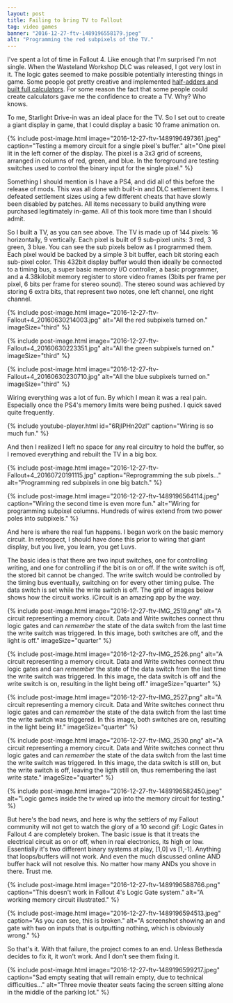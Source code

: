 ```yaml
---
layout: post
title: Failing to bring TV to Fallout
tag: video games
banner: "2016-12-27-ftv-1489196558179.jpeg"
alt: "Programming the red subpixels of the TV."
---
```


I've spent a lot of time in Fallout 4. Like enough that I'm surprised I'm not single. When the Wasteland Workshop DLC was released, I got very lost in it. The logic gates seemed to make possible potentially interesting things in game. Some people got pretty creative and implemented [half-adders and built full calculators](https://www.youtube.com/results?search_query=fallout+4+half-adder). For some reason the fact that some people could create calculators gave me the confidence to create a TV. Why? Who knows.
<!--more-->

To me, Starlight Drive-in was an ideal place for the TV. So I set out to create a giant display in game, that I could display a basic 10 frame animation on.

{% include
	post-image.html
	image="2016-12-27-ftv-1489196497361.jpeg"
	caption="Testing a memory circuit for a single pixel's buffer."
	alt="One pixel lit in the left corner of the display. The pixel is a 3x3 grid of screens, arranged in columns of red, green, and blue. In the foreground are testing switches used to control the binary input for the single pixel."
%}

Something I should mention is I have a PS4, and did all of this before the release of mods. This was all done with built-in and DLC settlement items. I defeated settlement sizes using a few different cheats that have slowly been disabled by patches. All items necessary to build anything were purchased legitimately in-game. All of this took more time than I should admit.

So I built a TV, as you can see above. The TV is made up of 144 pixels: 16 horizontally, 9 vertically. Each pixel is built of 9 sub-pixel units: 3 red, 3 green, 3 blue. You can see the sub pixels below as I programmed them. Each pixel would be backed by a simple 3 bit buffer, each bit storing each sub-pixel color. This 432bit display buffer would then ideally be connected to a timing bus, a super basic memory I/O controller, a basic programmer, and a 4.38kilobit memory register to store video frames (3bits per frame per pixel, 6 bits per frame for stereo sound). The stereo sound was achieved by storing 6 extra bits, that represent two notes, one left channel, one right channel.

{% include
	post-image.html
	image="2016-12-27-ftv-Fallout+4_20160630214003.jpg"
	alt="All the red subpixels turned on."
	imageSize="third"
%}

{% include
	post-image.html
	image="2016-12-27-ftv-Fallout+4_20160630223351.jpg"
	alt="All the green subpixels turned on."
	imageSize="third"
%}

{% include
	post-image.html
	image="2016-12-27-ftv-Fallout+4_20160630230710.jpg"
	alt="All the blue subpixels turned on."
	imageSize="third"
%}

Wiring everything was a lot of fun. By which I mean it was a real pain. Especially once the PS4's memory limits were being pushed. I quick saved quite frequently.

{%
	include
	youtube-player.html
	id="6RjIPHn20zI"
	caption="Wiring is so much fun."
%}

And then I realized I left no space for any real circuitry to hold the buffer, so I removed everything and rebuilt the TV in a big box.

{% include
	post-image.html
	image="2016-12-27-ftv-Fallout+4_20160720191115.jpg"
	caption="Reprogramming the sub pixels..."
	alt="Programming red subpixels in one big batch."
%}

{% include
	post-image.html
	image="2016-12-27-ftv-1489196564114.jpeg"
	caption="Wiring the second time is even more fun."
	alt="Wiring for programming subpixel columns. Hundreds of wires extend from two power poles into subpixels."
%}

And here is where the real fun happens. I began work on the basic memory circuit. In retrospect, I should have done this prior to wiring that giant display, but you live, you learn, you get Luvs.

The basic idea is that there are two input switches, one for controlling writing, and one for controlling if the bit is on or off. If the write switch is off, the stored bit cannot be changed. The write switch would be controlled by the timing bus eventually, switching on for every other timing pulse. The data switch is set while the write switch is off. The grid of images below shows how the circuit works. iCircuit is an amazing app by the way.

{% include
	post-image.html
	image="2016-12-27-ftv-IMG_2519.png"
	alt="A circuit representing a memory circuit. Data and Write switches connect thru logic gates and can *remember* the state of the data switch from the last time the write switch was triggered. In this image, both switches are off, and the light is off."
	imageSize="quarter"
%}

{% include
	post-image.html
	image="2016-12-27-ftv-IMG_2526.png"
	alt="A circuit representing a memory circuit. Data and Write switches connect thru logic gates and can *remember* the state of the data switch from the last time the write switch was triggered. In this image, the data switch is off and the write switch is on, resulting in the light being off."
	imageSize="quarter"
%}

{% include
	post-image.html
	image="2016-12-27-ftv-IMG_2527.png"
	alt="A circuit representing a memory circuit. Data and Write switches connect thru logic gates and can *remember* the state of the data switch from the last time the write switch was triggered. In this image, both switches are on, resulting in the light being lit."
	imageSize="quarter"
%}

{% include
	post-image.html
	image="2016-12-27-ftv-IMG_2530.png"
	alt="A circuit representing a memory circuit. Data and Write switches connect thru logic gates and can *remember* the state of the data switch from the last time the write switch was triggered. In this image, the data switch is still on, but the write switch is off, leaving the ligth still on, thus remembering the last write state."
	imageSize="quarter"
%}

{% include
	post-image.html
	image="2016-12-27-ftv-1489196582450.jpeg"
	alt="Logic games inside the tv wired up into the memory circuit for testing."
%}

But here's the bad news, and here is why the settlers of my Fallout community will not get to watch the glory of a 10 second gif: Logic Gates in Fallout 4 are completely broken. The basic issue is that it treats the electrical circuit as on or off, when in real electronics, its high or low. Essentially it's two different binary systems at play, [1,0] vs [1,-1]. Anything that loops/buffers will not work. And even the much discussed online AND buffer hack will not resolve this. No matter how many ANDs you shove in there. Trust me.

{% include
	post-image.html
	image="2016-12-27-ftv-1489196588766.png"
	caption="This doesn't work in Fallout 4's Logic Gate system."
	alt="A working memory circuit illustrated."
%}

{% include
	post-image.html
	image="2016-12-27-ftv-1489196594513.jpeg"
	caption="As you can see, this is broken."
	alt="A screenshot showing an and gate with two on inputs that is outputting nothing, which is obviously wrong."
%}

So that's it. With that failure, the project comes to an end. Unless Bethesda decides to fix it, it won't work. And I don't see them fixing it. 

{% include
	post-image.html
	image="2016-12-27-ftv-1489196599217.jpeg"
	caption="Sad empty seating that will remain empty, due to technical difficulties..."
	alt="Three movie theater seats facing the screen sitting alone in the middle of the parking lot."
%}

